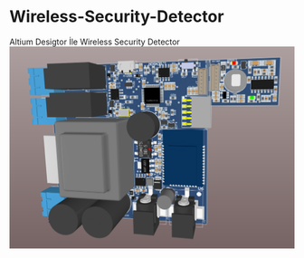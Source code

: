 # Wireless-Security-Detector
 Altium Desigtor İle Wireless Security Detector
![3D](https://github.com/mesihcelik/Wireless-Security-Detector/blob/main/info/3D%20PCB%20G%C3%B6r%C3%BCn%C3%BCm.PNG)
